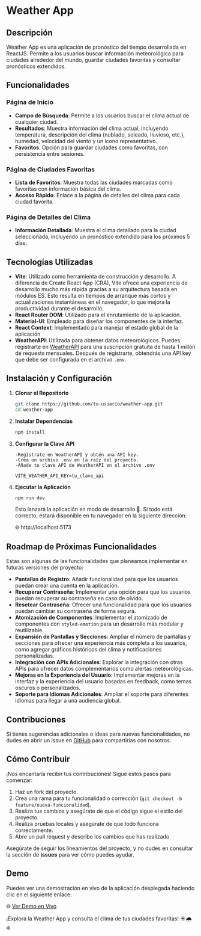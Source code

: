 # Weather App

## Descripción

Weather App es una aplicación de pronóstico del tiempo desarrollada en ReactJS. Permite a los usuarios buscar información meteorológica para ciudades alrededor del mundo, guardar ciudades favoritas y consultar pronósticos extendidos.

## Funcionalidades

### Página de Inicio

- **Campo de Búsqueda**: Permite a los usuarios buscar el clima actual de cualquier ciudad.
- **Resultados**: Muestra información del clima actual, incluyendo temperatura, descripción del clima (nublado, soleado, lluvioso, etc.), humedad, velocidad del viento y un ícono representativo.
- **Favoritos**: Opción para guardar ciudades como favoritas, con persistencia entre sesiones.

### Página de Ciudades Favoritas

- **Lista de Favoritos**: Muestra todas las ciudades marcadas como favoritas con información básica del clima.
- **Acceso Rápido**: Enlace a la página de detalles del clima para cada ciudad favorita.

### Página de Detalles del Clima

- **Información Detallada**: Muestra el clima detallado para la ciudad seleccionada, incluyendo un pronóstico extendido para los próximos 5 días.

## Tecnologías Utilizadas

- **Vite**: Utilizado como herramienta de construcción y desarrollo. A diferencia de Create React App (CRA), Vite ofrece una experiencia de desarrollo mucho más rápida gracias a su arquitectura basada en módulos ES. Esto resulta en tiempos de arranque más cortos y actualizaciones instantáneas en el navegador, lo que mejora la productividad durante el desarrollo.
- **React Router DOM**: Utilizado para el enrutamiento de la aplicación.
- **Material-UI**: Empleado para diseñar los componentes de la interfaz.
- **React Context**: Implementado para manejar el estado global de la aplicación
- **WeatherAPI**: Utilizada para obtener datos meteorológicos. Puedes registrarte en [WeatherAPI](https://www.weatherapi.com/) para una suscripción gratuita de hasta 1 millón de requests mensuales. Después de registrarte, obtendrás una API key que debe ser configurada en el archivo `.env`.

## Instalación y Configuración

1. **Clonar el Repositorio**

   ```bash
   git clone https://github.com/tu-usuario/weather-app.git
   cd weather-app

   ```

2. **Instalar Dependencias**
   ```bash
   npm install
   ```
3. **Configurar la Clave API**

   ```
   -Regístrate en WeatherAPI y obtén una API key.
   -Crea un archivo .env en la raíz del proyecto.
   -Añade tu clave API de WeatherAPI en el archivo .env

   VITE_WEATHER_API_KEY=tu_clave_api
   ```

4. **Ejecutar la Aplicación**

   ```bash
   npm run dev
   ```

   Esto lanzará la aplicación en modo de desarrollo 🚀. Si todo está correcto, estará disponible en tu navegador en la siguiente dirección:

   🌐 http://localhost:5173

## Roadmap de Próximas Funcionalidades

Estas son algunas de las funcionalidades que planeamos implementar en futuras versiones del proyecto:

- **Pantallas de Registro**: Añadir funcionalidad para que los usuarios puedan crear una cuenta en la aplicación.
- **Recuperar Contraseña**: Implementar una opción para que los usuarios puedan recuperar su contraseña en caso de olvido.
- **Resetear Contraseña**: Ofrecer una funcionalidad para que los usuarios puedan cambiar su contraseña de forma segura.
- **Atomización de Componentes**: Implementar el atomizado de componentes con `styled-emotion` para un desarrollo más modular y reutilizable.
- **Expansión de Pantallas y Secciones**: Ampliar el número de pantallas y secciones para ofrecer una experiencia más completa a los usuarios, como agregar gráficos históricos del clima y notificaciones personalizadas.
- **Integración con APIs Adicionales**: Explorar la integración con otras APIs para ofrecer datos complementarios como alertas meteorológicas.
- **Mejoras en la Experiencia del Usuario**: Implementar mejoras en la interfaz y la experiencia del usuario basadas en feedback, como temas oscuros o personalizados.
- **Soporte para Idiomas Adicionales**: Ampliar el soporte para diferentes idiomas para llegar a una audiencia global.

## Contribuciones

Si tienes sugerencias adicionales o ideas para nuevas funcionalidades, no dudes en abrir un issue en [GitHub](https://github.com/RodrigoCollins/weather-app) para compartirlas con nosotros.

## Cómo Contribuir

¡Nos encantaría recibir tus contribuciones! Sigue estos pasos para comenzar:

1. Haz un fork del proyecto.
2. Crea una rama para tu funcionalidad o corrección (`git checkout -b feature/nueva-funcionalidad`).
3. Realiza tus cambios y asegúrate de que el código sigue el estilo del proyecto.
4. Realiza pruebas locales y asegúrate de que todo funciona correctamente.
5. Abre un pull request y describe los cambios que has realizado.

Asegúrate de seguir los lineamientos del proyecto, y no dudes en consultar la sección de **issues** para ver cómo puedes ayudar.

## Demo

Puedes ver una demostración en vivo de la aplicación desplegada haciendo clic en el siguiente enlace:

🌐 [Ver Demo en Vivo](https://66e3a21ede091577c9a8e97e--celebrated-cat-ed1a58.netlify.app/)

¡Explora la Weather App y consulta el clima de tus ciudades favoritas! ☀️🌧️❄️
